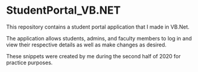 # StudentPortal_VB.NET

This repository contains a student portal application that I made in VB.Net. 

The application allows students, admins, and faculty members to log in and view their respective details as well as make changes as desired.

These snippets were created by me during the second half of 2020 for practice purposes.

